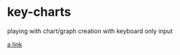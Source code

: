 # key-charts
playing with chart/graph creation with keyboard only input

[a link](https://emcelyea.github.io/key-charts/)
